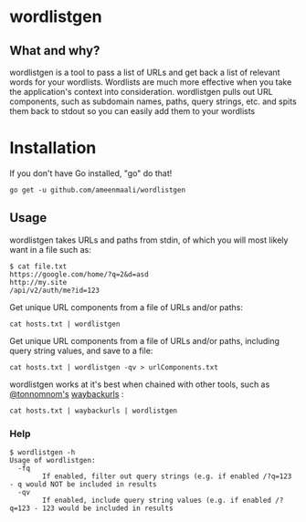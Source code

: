
# wordlistgen

## What and why?
wordlistgen is a tool to pass a list of URLs and get back a list of relevant words for your wordlists. Wordlists are much more
effective when you take the application's context into consideration. wordlistgen pulls out URL components, such as subdomain names,
paths, query strings, etc. and spits them back to stdout so you can easily add them to your wordlists

# Installation
If you don't have Go installed, "go" do that!

```go get -u github.com/ameenmaali/wordlistgen```

## Usage
wordlistgen takes URLs and paths from stdin, of which you will most likely want in a file such as:
```
$ cat file.txt
https://google.com/home/?q=2&d=asd
http://my.site
/api/v2/auth/me?id=123
```

Get unique URL components from a file of URLs and/or paths:

`cat hosts.txt | wordlistgen`

Get unique URL components from a file of URLs and/or paths, including query string values, and save to a file:

`cat hosts.txt | wordlistgen -qv > urlComponents.txt`

wordlistgen works at it's best when chained with other tools, such as [@tonnomnom's](https://github.com/tomnomnom) [waybackurls](https://github.com/tomnomnom/waybackurls) :

`cat hosts.txt | waybackurls | wordlistgen`

### Help
```
$ wordlistgen -h
Usage of wordlistgen:
  -fq
    	If enabled, filter out query strings (e.g. if enabled /?q=123 - q would NOT be included in results
  -qv
    	If enabled, include query string values (e.g. if enabled /?q=123 - 123 would be included in results
```
